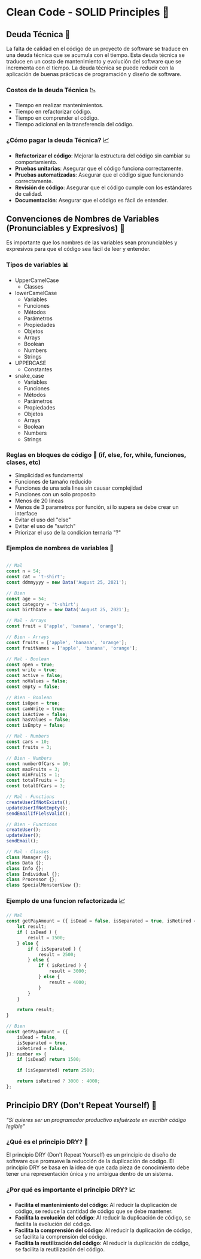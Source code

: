 # Clean Code - SOLID Principles 🧼

## Deuda Técnica 🧾

La falta de calidad en el código de un proyecto de software se traduce en una deuda técnica que se acumula con el tiempo. Esta deuda técnica se traduce en un costo de mantenimiento y evolución del software que se incrementa con el tiempo. La deuda técnica se puede reducir con la aplicación de buenas prácticas de programación y diseño de software.

### Costos de la deuda Técnica 📉

- Tiempo en realizar mantenimientos.
- Tiempo en refactorizar código.
- Tiempo en comprender el código.
- Tiempo adicional en la transferencia del código.

### ¿Cómo pagar la deuda Técnica? 📈

- **Refactorizar el código**: Mejorar la estructura del código sin cambiar su comportamiento.
- **Pruebas unitarias**: Asegurar que el código funciona correctamente.
- **Pruebas automatizadas**: Asegurar que el código sigue funcionando correctamente.
- **Revisión de código**: Asegurar que el código cumple con los estándares de calidad.
- **Documentación**: Asegurar que el código es fácil de entender.

## Convenciones de Nombres de Variables (Pronunciables y Expresivos) 📝

Es importante que los nombres de las variables sean pronunciables y expresivos para que el código sea fácil de leer y entender.

### Tipos de variables 📊

- UpperCamelCase
  - Classes
- lowerCamelCase
  - Variables
  - Funciones
  - Métodos
  - Parámetros
  - Propiedades
  - Objetos
  - Arrays
  - Boolean
  - Numbers
  - Strings
- UPPERCASE
  - Constantes
- snake_case
  - Variables
  - Funciones
  - Métodos
  - Parámetros
  - Propiedades
  - Objetos
  - Arrays
  - Boolean
  - Numbers
  - Strings

### Reglas en bloques de código 📌 (if, else, for, while, funciones, clases, etc)

- Simplicidad es fundamental
- Funciones de tamaño reducido
- Funciones de una sola linea sin causar complejidad
- Funciones con un solo proposito
- Menos de 20 lineas
- Menos de 3 parametros por función, si lo supera se debe crear un interface
- Evitar el uso del "else"
- Evitar el uso de "switch"
- Priorizar el uso de la condicion ternaria "?"

### Ejemplos de nombres de variables 📝

```Javascript

// Mal
const n = 54;
const cat = 't-shirt';
const ddmmyyyy = new Data('August 25, 2021');

// Bien
const age = 54;
const category = 't-shirt';
const birthDate = new Data('August 25, 2021');

// Mal - Arrays
const fruit = ['apple', 'banana', 'orange'];

// Bien - Arrays
const fruits = ['apple', 'banana', 'orange'];
const fruitNames = ['apple', 'banana', 'orange'];

// Mal - Boolean
const open = true;
const write = true;
const active = false;
const noValues = false;
const empty = false;

// Bien - Boolean
const isOpen = true;
const canWrite = true;
const isActive = false;
const hasValues = false;
const isEmpty = false;

// Mal - Numbers
const cars = 10;
const fruits = 3;

// Bien - Numbers
const numberOfCars = 10;
const maxFruits = 3;
const minFruits = 1;
const totalFruits = 3;
const totalOfCars = 3;

// Mal - Functions
createUserIfNotExists();
updateUserIfNotEmpty();
sendEmailIfFielsValid();

// Bien - Functions
createUser();
updateUser();
sendEmail();

// Mal - Classes
class Manager {};
class Data {};
class Info {};
class Individual {};
class Processor {};
class SpecialMonsterView {};

```

### Ejemplo de una funcion refactorizada 📈

```Javascript
// Mal
const getPayAmount = ({ isDead = false, isSeparated = true, isRetired = false }) => {
    let result;
    if ( isDead ) {
        result = 1500;
    } else {
        if ( isSeparated ) {
            result = 2500;
        } else {
            if ( isRetired ) {
                result = 3000;
            } else {
                result = 4000;
            }
        }
    }

    return result;
}

// Bien
const getPayAmount = ({
    isDead = false,
    isSeparated = true,
    isRetired = false,
}): number => {
    if (isDead) return 1500;

    if (isSeparated) return 2500;

    return isRetired ? 3000 : 4000;
};
```

## Principio DRY (Don't Repeat Yourself) 🚫

_"Si quieres ser un programador productivo esfuérzate en escribir código legible"_

### ¿Qué es el principio DRY? 🤔

El principio DRY (Don't Repeat Yourself) es un principio de diseño de software que promueve la reducción de la duplicación de código. El principio DRY se basa en la idea de que cada pieza de conocimiento debe tener una representación única y no ambigua dentro de un sistema.

### ¿Por qué es importante el principio DRY? 📈

- **Facilita el mantenimiento del código**: Al reducir la duplicación de código, se reduce la cantidad de código que se debe mantener.
- **Facilita la evolución del código**: Al reducir la duplicación de código, se facilita la evolución del código.
- **Facilita la comprensión del código**: Al reducir la duplicación de código, se facilita la comprensión del código.
- **Facilita la reutilización del código**: Al reducir la duplicación de código, se facilita la reutilización del código.
